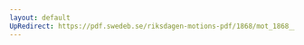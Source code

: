 ```yaml
---
layout: default
UpRedirect: https://pdf.swedeb.se/riksdagen-motions-pdf/1868/mot_1868__ak__00130.pdf
---
```

